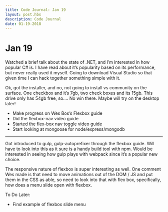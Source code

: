 ```yaml
---
title: Code Journal: Jan 19
layout: post.hbs
description: Code Journal
date: 01-19-2018
---
```

# Jan 19

Watched a brief talk about the state of .NET, and I’m interested in how popular C# is.  I have read about it’s popularity based on its performance, but never really used it myself.  Going to download Visual Studio so that given time I can hack together something simple with it.

Ok, got the installer, and no, not going to install vs community on the surface.  One checkbox and it’s 7gb, two check boxes and its 15gb.  This drive only has 54gb free, so…. No win there.  Maybe will try on the desktop later!

- Make progress on Wes Bos’s Flexbox guide
- Did the flexbox-nav video guide
- Started the flex-box nav toggle video guide
- Start looking at mongoose for node/express/mongodb

---

Got introduced to gulp, gulp-autoprefixer through the flexbox guide.  Will have to look into this as it sure is a handy build tool with npm.  Would be interested in seeing how gulp plays with webpack since it’s a popular new choice.

The responsive nature of flexbox is super interesting as well.  One comment Wes made is that need to move animations out of the DOM / JS and put them in the CSS as able, so need to look into that with flex box, specifically, how does a menu slide open with flexbox.

To Do Later:

- Find example of flexbox slide menu